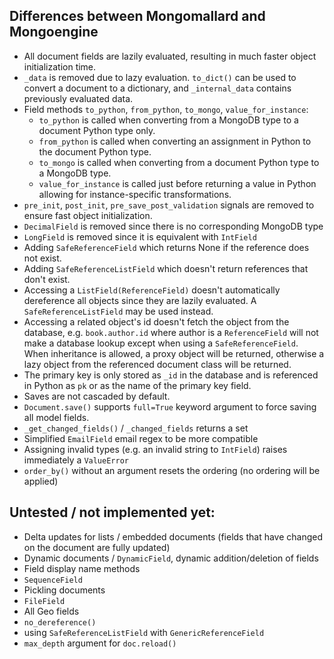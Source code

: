 Differences between Mongomallard and Mongoengine
-----

* All document fields are lazily evaluated, resulting in much faster object initialization time.
* `_data` is removed due to lazy evaluation. `to_dict()` can be used to convert a document to a dictionary, and `_internal_data` contains previously evaluated data.
* Field methods `to_python`, `from_python`, `to_mongo`, `value_for_instance`:
    * `to_python` is called when converting from a MongoDB type to a document Python type only.
    * `from_python` is called when converting an assignment in Python to the document Python type.
    * `to_mongo` is called when converting from a document Python type to a MongoDB type.
    * `value_for_instance` is called just before returning a value in Python allowing for instance-specific transformations.
* `pre_init`, `post_init`, `pre_save_post_validation` signals are removed to ensure fast object initialization.
* `DecimalField` is removed since there is no corresponding MongoDB type
* `LongField` is removed since it is equivalent with `IntField`
* Adding `SafeReferenceField` which returns None if the reference does not exist.
* Adding `SafeReferenceListField` which doesn't return references that don't exist.
* Accessing a `ListField(ReferenceField)` doesn't automatically dereference all objects since they are lazily evaluated. A `SafeReferenceListField` may be used instead.
* Accessing a related object's id doesn't fetch the object from the database, e.g. `book.author.id` where author is a `ReferenceField` will not make a database lookup except when using a `SafeReferenceField`. When inheritance is allowed, a proxy object will be returned, otherwise a lazy object from the referenced document class will be returned.
* The primary key is only stored as `_id` in the database and is referenced in Python as `pk` or as the name of the primary key field.
* Saves are not cascaded by default.
* `Document.save()` supports `full=True` keyword argument to force saving all model fields.
* `_get_changed_fields()` / `_changed_fields` returns a set
* Simplified `EmailField` email regex to be more compatible
* Assigning invalid types (e.g. an invalid string to `IntField`) raises immediately a `ValueError`
* `order_by()` without an argument resets the ordering (no ordering will be applied)

Untested / not implemented yet:
-----

* Delta updates for lists / embedded documents (fields that have changed on the document are fully updated)
* Dynamic documents / `DynamicField`, dynamic addition/deletion of fields
* Field display name methods
* `SequenceField`
* Pickling documents
* `FileField`
* All Geo fields
* `no_dereference()`
* using `SafeReferenceListField` with `GenericReferenceField`
* `max_depth` argument for `doc.reload()`
